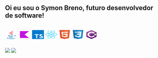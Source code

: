<!--
**Symonb14/Symonb14** is a ✨ _special_ ✨ repository because its `README.md` (this file) appears on your GitHub profile.

Here are some ideas to get you started:

- 🔭 I’m currently working on ...
- 🌱 I’m currently learning ...
- 👯 I’m looking to collaborate on ...
- 🤔 I’m looking for help with ...
- 💬 Ask me about ...
- 📫 How to reach me: ...
- 😄 Pronouns: ...
- ⚡ Fun fact: ...
-->

## Oi eu sou o Symon Breno, futuro desenvolvedor de software!

<div style="display: inline_block"><br>
  <img align="center" alt="Symon-Java" height="30" width="40" src="https://raw.githubusercontent.com/devicons/devicon/master/icons/java/java-original.svg">
  <img align="center" alt="Symon-Kt" height="30" width="40" src="https://raw.githubusercontent.com/devicons/devicon/master/icons/kotlin/kotlin-plain.svg">
  <img align="center" alt="Symon-Ts" height="30" width="40" src="https://raw.githubusercontent.com/devicons/devicon/master/icons/typescript/typescript-plain.svg">
  <img align="center" alt="Symon-React" height="30" width="40" src="https://raw.githubusercontent.com/devicons/devicon/master/icons/react/react-original.svg">
  <img align="center" alt="Symon-HTML" height="30" width="40" src="https://raw.githubusercontent.com/devicons/devicon/master/icons/html5/html5-original.svg">
  <img align="center" alt="Symon-CSS" height="30" width="40" src="https://raw.githubusercontent.com/devicons/devicon/master/icons/css3/css3-original.svg">
  <img align="center" alt="Rafa-Csharp" height="30" width="40" src="https://raw.githubusercontent.com/devicons/devicon/master/icons/csharp/csharp-original.svg">
</div>
  
  ##
 
<div> 
  <a href = "mailto:symonb14@gmail.com"><img src="https://img.shields.io/badge/-symonb14@gmail.com-%23333?style=for-the-badge&logo=gmail&logoColor=white" target="_blank"></a>
  <a href="https://www.linkedin.com/in/symon-breno" target="_blank"><img src="https://img.shields.io/badge/-Symon Breno-%230077B5?style=for-the-badge&logo=linkedin&logoColor=white" target="_blank"></a> 
 
</div>

